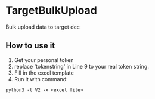 # TargetBulkUpload
Bulk upload data to target dcc

## How to use it
1. Get your personal token
2. replace 'tokenstring' in Line 9 to your real token string.
3. Fill in the excel template
4. Run it with command:
```
python3 -t V2 -x <excel file>
```

